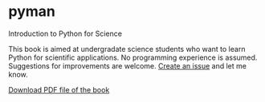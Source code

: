 pyman
=====

Introduction to Python for Science

This book is aimed at undergradate science students who want to learn Python for scientific applications.  No programming experience is assumed.  Suggestions for improvements are welcome.  [Create an issue](https://github.com/djpine/pyman/issues) and let me know.


[Download PDF file of the book](https://github.com/djpine/pyman/blob/master/Book/latex/PyMan.pdf?raw=true)
